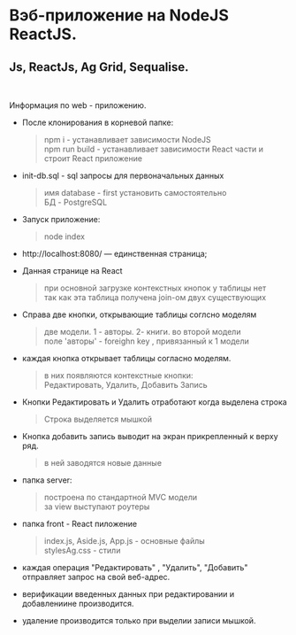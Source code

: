 # Вэб-приложение на NodeJS ReactJS. 
## Js, ReactJs, Ag Grid, Sequalise.

<br>

Информация по web - приложению.
* После клонирования в корневой папке: 
    > npm i  - устанавливает зависимости NodeJS<br>
    > npm run build  - устанавливает зависимости React части и строит React приложение<br>

* init-db.sql  -  sql запросы для первоначальных данных
    > имя database - first установить самостоятельно<br>
    > БД - PostgreSQL<br>

* Запуск приложение:
    > node index

* http://localhost:8080/ — единственная страница;

* Данная странице на React
    > при основной загрузке контекстных кнопок у таблицы нет<br>
    > так как эта таблица получена join-ом двух существующих<br>

* Справа две кнопки, открывающие таблицы соглсно моделям
    > две модели. 1 - авторы. 2- книги. во второй модели<br>
    > поле 'авторы' - foreighn key , привязанный к 1 модели<br>

* каждая кнопка открывает таблицы согласно моделям. 
    > в них появляются контекстные кнопки: <br>
    > Редактировать, Удалить, Добавить Запись<br>

* Кнопки Редактировать и Удалить отработают когда выделена строка
    > Строка выделяется мышкой

* Кнопка добавить запись выводит на экран прикрепленный к верху ряд.
    > в ней заводятся новые данные

* папка server:
    > построена по стандартной MVC модели<br>
    > за view выступают роутеры<br>

* папка front - React пиложение
    > index.js, Aside.js, App.js - основные файлы<br>
    > stylesAg.css - стили<br>

* каждая операция "Редактировать" , "Удалить", "Добавить" отправляет запрос на свой веб-адрес.

* верификации введенных данных при редактировании и добавлениине производится.

* удаление производится только при выделии записи мышкой.



    




    


